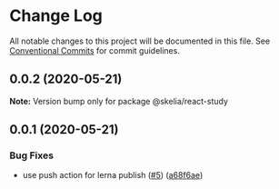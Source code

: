 # Change Log

All notable changes to this project will be documented in this file.
See [Conventional Commits](https://conventionalcommits.org) for commit guidelines.

## 0.0.2 (2020-05-21)

**Note:** Version bump only for package @skelia/react-study





## 0.0.1 (2020-05-21)


### Bug Fixes

* use push action for lerna publish ([#5](https://github.com/jerome-nelson/coding-dojo/issues/5)) ([a68f6ae](https://github.com/jerome-nelson/coding-dojo/commit/a68f6ae419cffa1e7d026f28d3a6f459b196aef5))
